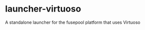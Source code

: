 launcher-virtuoso
=================

A standalone launcher for the fusepool platform that uses Virtuoso
